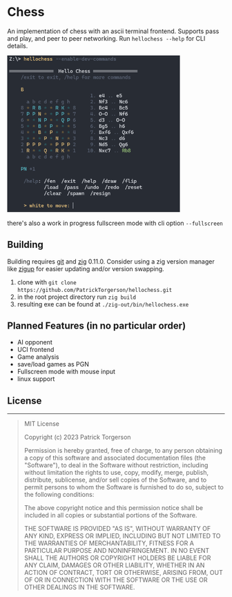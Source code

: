 # Chess

An implementation of chess with an ascii terminal frontend.
Supports pass and play, and peer to peer networking.
Run `hellochess --help` for CLI details.

<img src="img/inline-frontend.png" alt="drawing" width="400"/>

there's also a work in progress fullscreen mode with cli option `--fullscreen`

## Building

Building requires [git](https://git-scm.com) and [zig](https://ziglang.org/download/) 0.11.0.
Consider using a zig version manager like [zigup](https://github.com/marler8997/zigup) for
easier updating and/or version swapping.

 1. clone with `git clone https://github.com/PatrickTorgerson/hellochess.git`
 1. in the root project directory run `zig build`
 1. resulting exe can be found at `./zig-out/bin/hellochess.exe`

## Planned Features (in no particular order)
 * AI opponent
 * UCI frontend
 * Game analysis
 * save/load games as PGN
 * Fullscreen mode with mouse input
 * linux support

## License
---
> MIT License
>
> Copyright (c) 2023 Patrick Torgerson
>
> Permission is hereby granted, free of charge, to any person obtaining a copy
> of this software and associated documentation files (the "Software"), to deal
> in the Software without restriction, including without limitation the rights
> to use, copy, modify, merge, publish, distribute, sublicense, and/or sell
> copies of the Software, and to permit persons to whom the Software is
> furnished to do so, subject to the following conditions:
>
> The above copyright notice and this permission notice shall be included in all
> copies or substantial portions of the Software.
>
> THE SOFTWARE IS PROVIDED "AS IS", WITHOUT WARRANTY OF ANY KIND, EXPRESS OR
> IMPLIED, INCLUDING BUT NOT LIMITED TO THE WARRANTIES OF MERCHANTABILITY,
> FITNESS FOR A PARTICULAR PURPOSE AND NONINFRINGEMENT. IN NO EVENT SHALL THE
> AUTHORS OR COPYRIGHT HOLDERS BE LIABLE FOR ANY CLAIM, DAMAGES OR OTHER
> LIABILITY, WHETHER IN AN ACTION OF CONTRACT, TORT OR OTHERWISE, ARISING FROM,
> OUT OF OR IN CONNECTION WITH THE SOFTWARE OR THE USE OR OTHER DEALINGS IN THE
> SOFTWARE.
